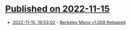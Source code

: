 # [Published on 2022-11-15](index.md)

* [2022-11-15, 19:53:02](https://news.ycombinator.com/item?id=33614114) - [Berkeley Mono v1.008 Released](https://berkeleygraphics.com/public-affairs/bulletins/BT-001/)

